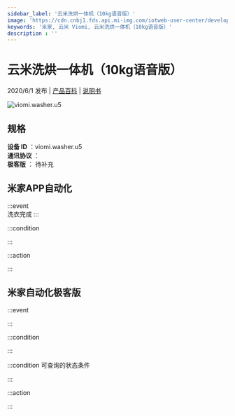 ```yaml
---
sidebar_label: '云米洗烘一体机（10kg语音版）'
image: 'https://cdn.cnbj1.fds.api.mi-img.com/iotweb-user-center/developer_1679047576726CRMPROAM.png?GalaxyAccessKeyId=AKVGLQWBOVIRQ3XLEW&Expires=9223372036854775807&Signature=2B+nRlx4EMCjvzmu+zQMrbjVq1Y='
keywords: '米家, 云米 Viomi, 云米洗烘一体机（10kg语音版）'
description : ''
---
```

# 云米洗烘一体机（10kg语音版）

2020/6/1 发布 | [产品百科](https://home.mi.com/webapp/content/baike/product/index.html?model=viomi.washer.u5/) | [说明书](https://home.mi.com/views/introduction.html?model=viomi.washer.u5&region=cn)

![viomi.washer.u5](https://cdn.cnbj1.fds.api.mi-img.com/iotweb-user-center/developer_1679047576726CRMPROAM.png?GalaxyAccessKeyId=AKVGLQWBOVIRQ3XLEW&Expires=9223372036854775807&Signature=2B+nRlx4EMCjvzmu+zQMrbjVq1Y=)

## 规格  
> 
**设备 ID** ：viomi.washer.u5  
**通讯协议** ：  
**极客版**  ： 待补充 


## 米家APP自动化  

:::event  
洗衣完成
:::

:::condition  

:::

:::action   

:::

## 米家自动化极客版  

:::event  

:::

:::condition  

:::

:::condition 可查询的状态条件  

:::

:::action  

:::

        
